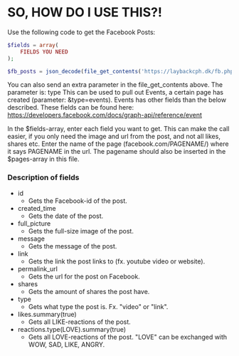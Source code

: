 # SO, HOW DO I USE THIS?!

Use the following code to get the Facebook Posts:


```php
$fields = array(
	FIELDS YOU NEED
);

$fb_posts = json_decode(file_get_contents('https://laybackcph.dk/fb.php?p=PAGENAME&fields='.implode(',', $fields)), true);
```

You can also send an extra parameter in the file_get_contents above. The parameter is: type
This can be used to pull out Events, a certain page has created (parameter: &type=events). Events has other fields than the below described. These fields can be found here: https://developers.facebook.com/docs/graph-api/reference/event


In the $fields-array, enter each field you want to get. This can make the call easier, if you only need the image and url from the post, and not all likes, shares etc.
Enter the name of the page (facebook.com/PAGENAME/) where it says PAGENAME in the url. The pagename should also be inserted in the $pages-array in this file.

### Description of fields
* id
	* Gets the Facebook-id of the post.
* created_time
	* Gets the date of the post.
* full_picture
	* Gets the full-size image of the post.
* message
	* Gets the message of the post.
* link
	* Gets the link the post links to (fx. youtube video or website).
* permalink_url
	* Gets the url for the post on Facebook.
* shares
	* Gets the amount of shares the post have.
* type
	* Gets what type the post is. Fx. "video" or "link".
* likes.summary(true)
	* Gets all LIKE-reactions of the post.
* reactions.type(LOVE).summary(true)
	* Gets all LOVE-reactions of the post. "LOVE" can be exchanged with WOW, SAD, LIKE, ANGRY.